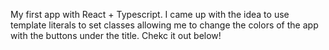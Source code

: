 My first app with React + Typescript. I came up with the idea to use template literals to set classes allowing me to change the colors of the app with the buttons under the title. Chekc it out below!
